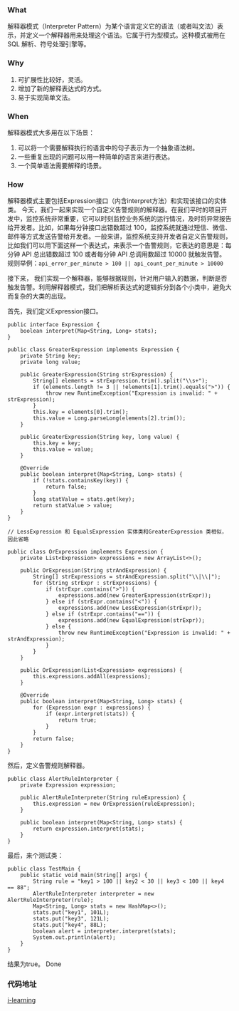 ### What
解释器模式（Interpreter Pattern）为某个语言定义它的语法（或者叫文法）表示，并定义一个解释器用来处理这个语法。它属于行为型模式。这种模式被用在 SQL 解析、符号处理引擎等。

### Why
1. 可扩展性比较好，灵活。 
2. 增加了新的解释表达式的方式。 
3. 易于实现简单文法。

### When
解释器模式大多用在以下场景：
1. 可以将一个需要解释执行的语言中的句子表示为一个抽象语法树。
2. 一些重复出现的问题可以用一种简单的语言来进行表达。 
3. 一个简单语法需要解释的场景。

### How
解释器模式主要包括Expression接口（内含interpret方法）和实现该接口的实体类。
今天，我们一起来实现一个自定义告警规则的解释器。在我们平时的项目开发中，监控系统非常重要，它可以时刻监控业务系统的运行情况，及时将异常报告给开发者。比如，如果每分钟接口出错数超过 100，监控系统就通过短信、微信、邮件等方式发送告警给开发者。一般来讲，监控系统支持开发者自定义告警规则，比如我们可以用下面这样一个表达式，来表示一个告警规则，它表达的意思是：每分钟 API 总出错数超过 100 或者每分钟 API 总调用数超过 10000 就触发告警。
规则举例：```api_error_per_minute > 100 || api_count_per_minute > 10000```

接下来， 我们实现一个解释器，能够根据规则，针对用户输入的数据，判断是否触发告警。利用解释器模式，我们把解析表达式的逻辑拆分到各个小类中，避免大而复杂的大类的出现。

首先，我们定义Expression接口。
```
public interface Expression {
    boolean interpret(Map<String, Long> stats);
}

public class GreaterExpression implements Expression {
    private String key;
    private long value;

    public GreaterExpression(String strExpression) {
        String[] elements = strExpression.trim().split("\\s+");
        if (elements.length != 3 || !elements[1].trim().equals(">")) {
            throw new RuntimeException("Expression is invalid: " + strExpression);
        }
        this.key = elements[0].trim();
        this.value = Long.parseLong(elements[2].trim());
    }

    public GreaterExpression(String key, long value) {
        this.key = key;
        this.value = value;
    }

    @Override
    public boolean interpret(Map<String, Long> stats) {
        if (!stats.containsKey(key)) {
            return false;
        }
        long statValue = stats.get(key);
        return statValue > value;
    }
}

// LessExpression 和 EqualsExpression 实体类和GreaterExpression 类相似，因此省略

public class OrExpression implements Expression {
    private List<Expression> expressions = new ArrayList<>();

    public OrExpression(String strAndExpression) {
        String[] strExpressions = strAndExpression.split("\\|\\|");
        for (String strExpr : strExpressions) {
            if (strExpr.contains(">")) {
                expressions.add(new GreaterExpression(strExpr));
            } else if (strExpr.contains("<")) {
                expressions.add(new LessExpression(strExpr));
            } else if (strExpr.contains("==")) {
                expressions.add(new EqualExpression(strExpr));
            } else {
                throw new RuntimeException("Expression is invalid: " + strAndExpression);
            }
        }
    }

    public OrExpression(List<Expression> expressions) {
        this.expressions.addAll(expressions);
    }

    @Override
    public boolean interpret(Map<String, Long> stats) {
        for (Expression expr : expressions) {
            if (expr.interpret(stats)) {
                return true;
            }
        }
        return false;
    }
}
```
然后，定义告警规则解释器。
```
public class AlertRuleInterpreter {
    private Expression expression;

    public AlertRuleInterpreter(String ruleExpression) {
        this.expression = new OrExpression(ruleExpression);
    }

    public boolean interpret(Map<String, Long> stats) {
        return expression.interpret(stats);
    }
}
```
最后，来个测试类：
```
public class TestMain {
    public static void main(String[] args) {
        String rule = "key1 > 100 || key2 < 30 || key3 < 100 || key4 == 88";
        AlertRuleInterpreter interpreter = new AlertRuleInterpreter(rule);
        Map<String, Long> stats = new HashMap<>();
        stats.put("key1", 101L);
        stats.put("key3", 121L);
        stats.put("key4", 88L);
        boolean alert = interpreter.interpret(stats);
        System.out.println(alert);
    }
}
```
结果为true。
Done

### 代码地址
[i-learning](https://github.com/FudanYuan2019/i-learning/tree/master/i-design-pattern/src/main/java/interpreter)
